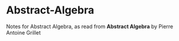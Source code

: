 # Abstract-Algebra
Notes for Abstract Algebra, as read from **Abstract Algebra** by Pierre Antoine Grillet
